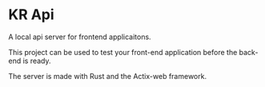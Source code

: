 # KR Api

A local api server for frontend applicaitons.

This project can be used to test your front-end application before the back-end is ready.

The server is made with Rust and the Actix-web framework.

